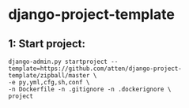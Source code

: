 # django-project-template

1: Start project:
--------------
```
django-admin.py startproject --template=https://github.com/atten/django-project-template/zipball/master \
-e py,yml,cfg,sh,conf \
-n Dockerfile -n .gitignore -n .dockerignore \
project
```
